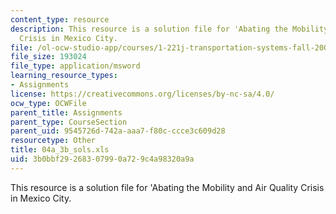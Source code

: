 ```yaml
---
content_type: resource
description: This resource is a solution file for 'Abating the Mobility and Air Quality
  Crisis in Mexico City.
file: /ol-ocw-studio-app/courses/1-221j-transportation-systems-fall-2004/3b0bbf29268307990a729c4a98320a9a_04a_3b_sols.xls
file_size: 193024
file_type: application/msword
learning_resource_types:
- Assignments
license: https://creativecommons.org/licenses/by-nc-sa/4.0/
ocw_type: OCWFile
parent_title: Assignments
parent_type: CourseSection
parent_uid: 9545726d-742a-aaa7-f80c-ccce3c609d28
resourcetype: Other
title: 04a_3b_sols.xls
uid: 3b0bbf29-2683-0799-0a72-9c4a98320a9a
---
```

This resource is a solution file for 'Abating the Mobility and Air Quality Crisis in Mexico City.